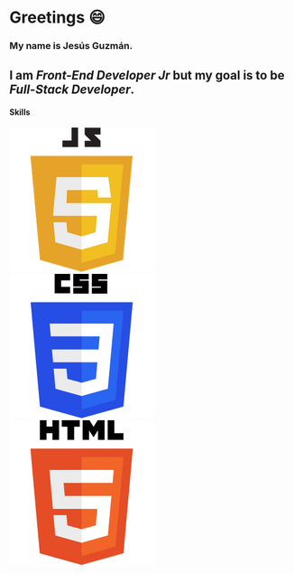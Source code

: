 # Greetings :smile:

### My name is Jesús Guzmán.


I am *Front-End Developer Jr* but my goal is to be *Full-Stack Developer*.
---

#### Skills 


![JavaScript Logo](images/JS.png)![CSS Logo](images/CSS.png)![HTML Logo](images/HTML.png)
